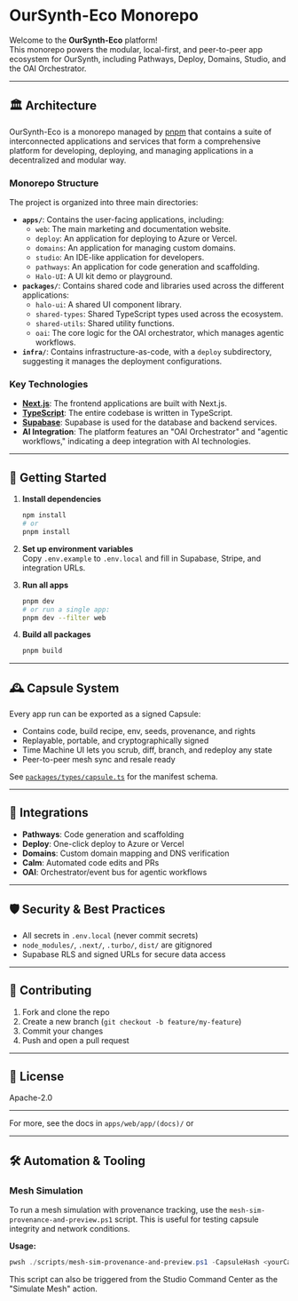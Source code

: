 # OurSynth-Eco Monorepo

Welcome to the **OurSynth-Eco** platform!  
This monorepo powers the modular, local-first, and peer-to-peer app ecosystem for OurSynth, including Pathways, Deploy, Domains, Studio, and the OAI Orchestrator.

---

## 🏛️ Architecture

OurSynth-Eco is a monorepo managed by [pnpm](https://pnpm.io/) that contains a suite of interconnected applications and services that form a comprehensive platform for developing, deploying, and managing applications in a decentralized and modular way.

### Monorepo Structure

The project is organized into three main directories:

- **`apps/`**: Contains the user-facing applications, including:
  - `web`: The main marketing and documentation website.
  - `deploy`: An application for deploying to Azure or Vercel.
  - `domains`: An application for managing custom domains.
  - `studio`: An IDE-like application for developers.
  - `pathways`: An application for code generation and scaffolding.
  - `Halo-UI`: A UI kit demo or playground.
- **`packages/`**: Contains shared code and libraries used across the different applications:
  - `halo-ui`: A shared UI component library.
  - `shared-types`: Shared TypeScript types used across the ecosystem.
  - `shared-utils`: Shared utility functions.
  - `oai`: The core logic for the OAI orchestrator, which manages agentic workflows.
- **`infra/`**: Contains infrastructure-as-code, with a `deploy` subdirectory, suggesting it manages the deployment configurations.

### Key Technologies

- **[Next.js](https://nextjs.org/)**: The frontend applications are built with Next.js.
- **[TypeScript](https://www.typescriptlang.org/)**: The entire codebase is written in TypeScript.
- **[Supabase](https://supabase.com/)**: Supabase is used for the database and backend services.
- **AI Integration**: The platform features an "OAI Orchestrator" and "agentic workflows," indicating a deep integration with AI technologies.

---

## 🚀 Getting Started

1. **Install dependencies**
   ```sh
   npm install
   # or
   pnpm install
   ```

2. **Set up environment variables**  
   Copy `.env.example` to `.env.local` and fill in Supabase, Stripe, and integration URLs.

3. **Run all apps**
   ```sh
   pnpm dev
   # or run a single app:
   pnpm dev --filter web
   ```

4. **Build all packages**
   ```sh
   pnpm build
   ```

---

## 🕰 Capsule System

Every app run can be exported as a signed Capsule:

- Contains code, build recipe, env, seeds, provenance, and rights
- Replayable, portable, and cryptographically signed
- Time Machine UI lets you scrub, diff, branch, and redeploy any state
- Peer-to-peer mesh sync and resale ready

See [`packages/types/capsule.ts`](packages/types/capsule.ts) for the manifest schema.

---

## 🧩 Integrations

- **Pathways**: Code generation and scaffolding
- **Deploy**: One-click deploy to Azure or Vercel
- **Domains**: Custom domain mapping and DNS verification
- **Calm**: Automated code edits and PRs
- **OAI**: Orchestrator/event bus for agentic workflows

---

## 🛡 Security & Best Practices

- All secrets in `.env.local` (never commit secrets)
- `node_modules/`, `.next/`, `.turbo/`, `dist/` are gitignored
- Supabase RLS and signed URLs for secure data access

---

## 📝 Contributing

1. Fork and clone the repo
2. Create a new branch (`git checkout -b feature/my-feature`)
3. Commit your changes
4. Push and open a pull request

---

## 📄 License

Apache-2.0

---

For more, see the docs in `apps/web/app/(docs)/` or

---

## 🛠️ Automation & Tooling

### Mesh Simulation

To run a mesh simulation with provenance tracking, use the `mesh-sim-provenance-and-preview.ps1` script. This is useful for testing capsule integrity and network conditions.

**Usage:**

```powershell
pwsh ./scripts/mesh-sim-provenance-and-preview.ps1 -CapsuleHash <yourCapsuleHash> -Nodes 5 -Latency "50-150" -PacketLoss 0.05 -ChaosMode -VerifySignatures
```

This script can also be triggered from the Studio Command Center as the "Simulate Mesh" action.
